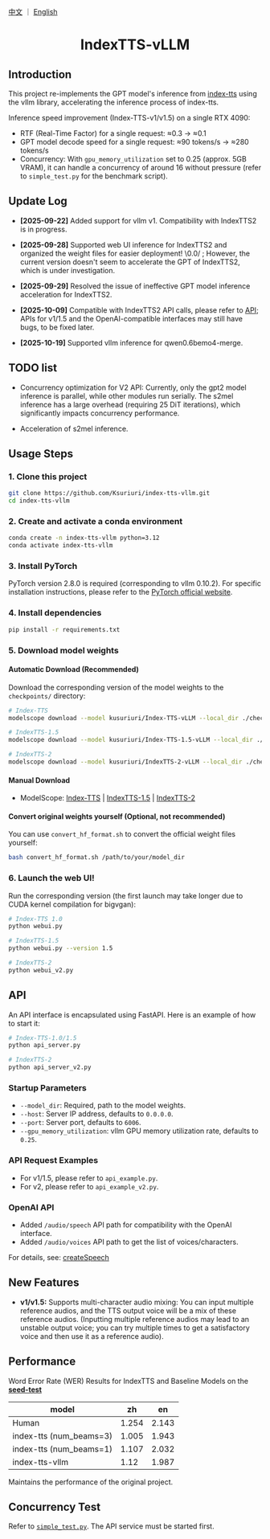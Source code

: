 <a href="README.md">中文</a> ｜ <a href="README_EN.md">English</a>

<div align="center">

# IndexTTS-vLLM
</div>

## Introduction
This project re-implements the GPT model's inference from [index-tts](https://github.com/index-tts/index-tts) using the vllm library, accelerating the inference process of index-tts.

Inference speed improvement (Index-TTS-v1/v1.5) on a single RTX 4090:
- RTF (Real-Time Factor) for a single request: ≈0.3 -> ≈0.1
- GPT model decode speed for a single request: ≈90 tokens/s -> ≈280 tokens/s
- Concurrency: With `gpu_memory_utilization` set to 0.25 (approx. 5GB VRAM), it can handle a concurrency of around 16 without pressure (refer to `simple_test.py` for the benchmark script).

## Update Log

- **[2025-09-22]** Added support for vllm v1. Compatibility with IndexTTS2 is in progress.

- **[2025-09-28]** Supported web UI inference for IndexTTS2 and organized the weight files for easier deployment! \0.0/ ; However, the current version doesn't seem to accelerate the GPT of IndexTTS2, which is under investigation.

- **[2025-09-29]** Resolved the issue of ineffective GPT model inference acceleration for IndexTTS2.

- **[2025-10-09]** Compatible with IndexTTS2 API calls, please refer to [API](#api); APIs for v1/1.5 and the OpenAI-compatible interfaces may still have bugs, to be fixed later.

- **[2025-10-19]** Supported vllm inference for qwen0.6bemo4-merge.

## TODO list
- Concurrency optimization for V2 API: Currently, only the gpt2 model inference is parallel, while other modules run serially. The s2mel inference has a large overhead (requiring 25 DiT iterations), which significantly impacts concurrency performance.

- Acceleration of s2mel inference.

## Usage Steps

### 1. Clone this project
```bash
git clone https://github.com/Ksuriuri/index-tts-vllm.git
cd index-tts-vllm
```


### 2. Create and activate a conda environment
```bash
conda create -n index-tts-vllm python=3.12
conda activate index-tts-vllm
```


### 3. Install PyTorch

PyTorch version 2.8.0 is required (corresponding to vllm 0.10.2). For specific installation instructions, please refer to the [PyTorch official website](https://pytorch.org/get-started/locally/).


### 4. Install dependencies
```bash
pip install -r requirements.txt
```


### 5. Download model weights

#### Automatic Download (Recommended)

Download the corresponding version of the model weights to the `checkpoints/` directory:

```bash
# Index-TTS
modelscope download --model kusuriuri/Index-TTS-vLLM --local_dir ./checkpoints/Index-TTS-vLLM

# IndexTTS-1.5
modelscope download --model kusuriuri/Index-TTS-1.5-vLLM --local_dir ./checkpoints/Index-TTS-1.5-vLLM

# IndexTTS-2
modelscope download --model kusuriuri/IndexTTS-2-vLLM --local_dir ./checkpoints/IndexTTS-2-vLLM
```

#### Manual Download

- ModelScope: [Index-TTS](https://www.modelscope.cn/models/kusuriuri/Index-TTS-vLLM) | [IndexTTS-1.5](https://www.modelscope.cn/models/kusuriuri/Index-TTS-1.5-vLLM) | [IndexTTS-2](https://www.modelscope.cn/models/kusuriuri/IndexTTS-2-vLLM)

#### Convert original weights yourself (Optional, not recommended)

You can use `convert_hf_format.sh` to convert the official weight files yourself:

```bash
bash convert_hf_format.sh /path/to/your/model_dir
```

### 6. Launch the web UI!

Run the corresponding version (the first launch may take longer due to CUDA kernel compilation for bigvgan):

```bash
# Index-TTS 1.0
python webui.py

# IndexTTS-1.5
python webui.py --version 1.5

# IndexTTS-2
python webui_v2.py
```


## API

An API interface is encapsulated using FastAPI. Here is an example of how to start it:

```bash
# Index-TTS-1.0/1.5
python api_server.py

# IndexTTS-2
python api_server_v2.py
```

### Startup Parameters
- `--model_dir`: Required, path to the model weights.
- `--host`: Server IP address, defaults to `0.0.0.0`.
- `--port`: Server port, defaults to `6006`.
- `--gpu_memory_utilization`: vllm GPU memory utilization rate, defaults to `0.25`.

### API Request Examples
- For v1/1.5, please refer to `api_example.py`.
- For v2, please refer to `api_example_v2.py`.

### OpenAI API
- Added `/audio/speech` API path for compatibility with the OpenAI interface.
- Added `/audio/voices` API path to get the list of voices/characters.

For details, see: [createSpeech](https://platform.openai.com/docs/api-reference/audio/createSpeech)

## New Features
- **v1/v1.5:** Supports multi-character audio mixing: You can input multiple reference audios, and the TTS output voice will be a mix of these reference audios. (Inputting multiple reference audios may lead to an unstable output voice; you can try multiple times to get a satisfactory voice and then use it as a reference audio).

## Performance
Word Error Rate (WER) Results for IndexTTS and Baseline Models on the [**seed-test**](https://github.com/BytedanceSpeech/seed-tts-eval)

| model                   | zh    | en    |
| ----------------------- | ----- | ----- |
| Human                   | 1.254 | 2.143 |
| index-tts (num_beams=3) | 1.005 | 1.943 |
| index-tts (num_beams=1) | 1.107 | 2.032 |
| index-tts-vllm          | 1.12  | 1.987 |

Maintains the performance of the original project.

## Concurrency Test
Refer to [`simple_test.py`](simple_test.py). The API service must be started first.
